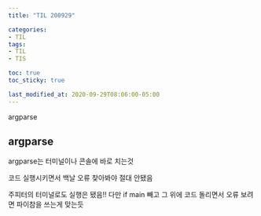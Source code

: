 ```yaml
---
title: "TIL 200929"

categories:
- TIL
tags:
- TIL
- TIS

toc: true
toc_sticky: true

last_modified_at: 2020-09-29T08:06:00-05:00
---
```

argparse

## argparse

argparse는 터미널이나 콘솔에 바로 치는것

코드 실행시키면서 백날 오류 찾아봐야 절대 안됐음

주피터의 터미널로도 실행은 됐음!! 다만 if main 빼고 그 위에 코드 돌리면서 오류 보려면 파이참을 쓰는게 맞는듯
